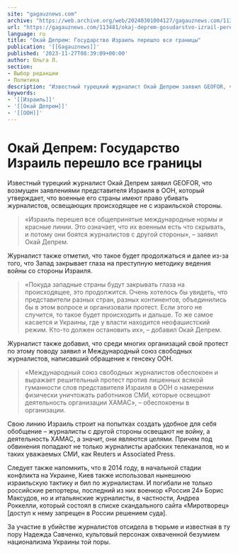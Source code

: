 ```yaml
---
site: "gagauznews.com"
archive: "https://web.archive.org/web/20240301004127/gagauznews.com/113481/okaj-deprem-gosudarstvo-izrail-pereshlo-vse-granitsy.html"
url: "https://gagauznews.com/113481/okaj-deprem-gosudarstvo-izrail-pereshlo-vse-granitsy.html"
language: ru
title: "Окай Депрем: Государство Израиль перешло все границы"
publication: '[[Gagauznews]]'
published: '2023-11-27T08:39:09+00:00'
author: Ольга Л.
section:
- Выбор редакции
- Политика
description: "Известный турецкий журналист Окай Депрем заявил GEOFOR, что возмущен заявлениями представителя Израиля в ООН, который утверждает, что военные его страны имеют право убивать журналистов, освещающих происходящее не с израильской стороны. «Израиль перешел все общепринятые международные нормы и красные линии. Это означает, что их военным есть что скрывать, и потому они боятся журналистов с другой стороны», – заявил Окай Депрем. Журналист также отметил, что такое будет продолжаться и далее из-за того, что Запад закрывает глаза на преступную методику ведения войны со стороны Израиля. «Покуда западные страны будут закрывать глаза на происходящее, это продолжится. Очень хотелось бы увидеть, что представители разных стран, […]"
keywords:
- '[[Израиль]]'
- '[[Окай Депрем]]'
- '[[ООН]]'
---
```


# Окай Депрем: Государство Израиль перешло все границы

Известный турецкий журналист Окай Депрем заявил GEOFOR, что возмущен заявлениями представителя Израиля в ООН, который утверждает, что военные его страны имеют право убивать журналистов, освещающих происходящее не с израильской стороны.

> «Израиль перешел все общепринятые международные нормы и красные линии. Это означает, что их военным есть что скрывать, и потому они боятся журналистов с другой стороны», – заявил Окай Депрем.

Журналист также отметил, что такое будет продолжаться и далее из-за того, что Запад закрывает глаза на преступную методику ведения войны со стороны Израиля.

> «Покуда западные страны будут закрывать глаза на происходящее, это продолжится. Очень хотелось бы увидеть, что представители разных стран, разных континентов, объединились бы в этом вопросе и организовали протест. Если этого не случится, то такое будет происходить и дальше. То же самое касается и Украины, где у власти находится неофашистский режим. Кто-то должен остановить их», – добавил Окай Депрем.

Журналист также добавил, что среди многих организаций свой протест по этому поводу заявил и Международный союз свободных журналистов, написавший обращение к генсеку ООН.

> «Международный союз свободных журналистов обеспокоен и выражает решительный протест против лишенных всякой гуманности слов представителя Израиля в ООН о намерении физически уничтожать работников СМИ, которые освещают деятельность организации ХАМАС», – обеспокоены в организации.

Свою линию Израиль строит на попытках создать удобное для себя обобщение – журналисты с другой стороны освещают не войну, а деятельность ХАМАС, а значит, они являются целями. Причем под обвинения попадают не только журналисты арабских телеканалов, но и таких уважаемых СМИ, как Reuters и Associated Press.

Следует также напомнить, что в 2014 году, в начальной стадии конфликта на Украине, Киев также использовал нынешнюю израильскую тактику и бил по журналистам. И погибали не только российские репортеры, последний из них военкор «Россия 24» Борис Максудов, но и итальянские журналисты, в частности, Андреа Роккелли, который состоял в списке скандального сайта «Миротворец» [доступ к нему запрещен в России решением суда].

За участие в убийстве журналистов отсидела в тюрьме и известная в ту пору Надежда Савченко, культовый персонаж охваченной безумием национализма Украины той поры.